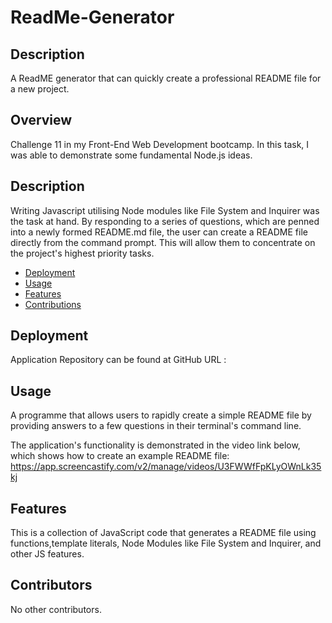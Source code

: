 # ReadMe-Generator

## Description 
A ReadME generator that can quickly create a professional README file for a 
new project.

## Overview
Challenge 11 in my Front-End Web Development bootcamp. In this task, I was able to demonstrate some fundamental Node.js ideas.


## Description

Writing Javascript utilising Node modules like File System and Inquirer was the task at hand. By responding to a series of questions, which are penned into a newly formed README.md file, the user can create a README file directly from the command prompt. This will allow them to concentrate on the project's highest priority tasks.

* [Deployment](#Deployment)
* [Usage](#Usage)
* [Features](#Features)
* [Contributions](#Contributions)

## Deployment 

Application Repository can be found at GitHub URL :

## Usage 

A programme that allows users to rapidly create a simple README file by providing answers to a few questions in their terminal's command line.

The application's functionality is demonstrated in the video link below, which shows how to create an example README file: https://app.screencastify.com/v2/manage/videos/U3FWWfFpKLyOWnLk35kj


## Features

This is a collection of JavaScript code that generates a README file using functions,template literals, Node Modules like File System and Inquirer, and other JS features. 

## Contributors
No other contributors.
